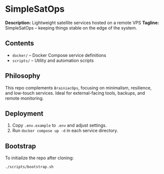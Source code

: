 # SimpleSatOps

**Description:** Lightweight satellite services hosted on a remote VPS
**Tagline:** SimpleSatOps – keeping things stable on the edge of the system.

## Contents

- `docker/` – Docker Compose service definitions
- `scripts/` – Utility and automation scripts

## Philosophy

This repo complements `BrainiacOps`, focusing on minimalism, resilience, and low-touch services. Ideal for external-facing tools, backups, and remote monitoring.

## Deployment

1. Copy `.env.example` to `.env` and adjust settings.
2. Run `docker compose up -d` in each service directory.

## Bootstrap

To initialize the repo after cloning:

```bash
./scripts/bootstrap.sh
```
